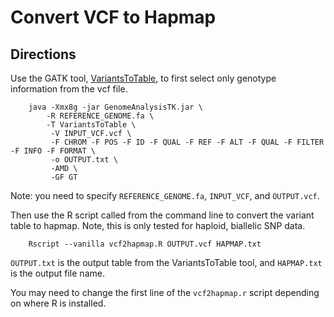 # Convert VCF to Hapmap

## Directions
Use the GATK tool, [VariantsToTable](https://www.broadinstitute.org/gatk/gatkdocs/org_broadinstitute_gatk_tools_walkers_variantutils_VariantsToTable.php), to first select only genotype information from the vcf file.
```
	java -Xmx8g -jar GenomeAnalysisTK.jar \
     	-R REFERENCE_GENOME.fa \
     	-T VariantsToTable \
    	 -V INPUT_VCF.vcf \
    	 -F CHROM -F POS -F ID -F QUAL -F REF -F ALT -F QUAL -F FILTER -F INFO -F FORMAT \
    	 -o OUTPUT.txt \
    	 -AMD \
    	 -GF GT 
```
Note: you need to specify `REFERENCE_GENOME.fa`, `INPUT_VCF`, and `OUTPUT.vcf`.

Then use the R script called from the command line to convert the variant table to hapmap. Note, this is only tested for haploid, biallelic SNP data.

```
 	Rscript --vanilla vcf2hapmap.R OUTPUT.vcf HAPMAP.txt
```
`OUTPUT.txt` is the output table from the VariantsToTable tool, and `HAPMAP.txt` is the output file name.

You may need to change the first line of the `vcf2hapmap.r` script depending on where R is installed.

